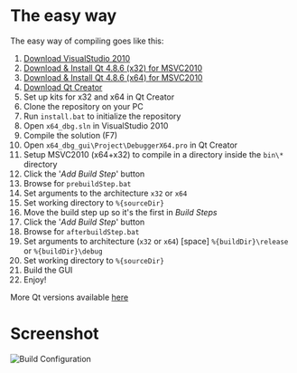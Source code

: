 # The easy way #

The easy way of compiling goes like this:

1. [Download VisualStudio 2010](http://download.microsoft.com/download/2/4/7/24733615-AA11-42E9-8883-E28CDCA88ED5/X16-42552VS2010UltimTrial1.iso)
2. [Download & Install Qt 4.8.6 (x32) for MSVC2010](http://download.qt-project.org/official_releases/qt/4.8/4.8.6/qt-opensource-windows-x86-vs2010-4.8.6.exe)
3. [Download & Install Qt 4.8.6 (x64) for MSVC2010](http://sourceforge.net/projects/qtx64/files/qt-x64/4.8.6/msvc2010/qt-4.8.6-x64-msvc2010-rev1.exe/download)
4. [Download Qt Creator](http://download.qt-project.org/official_releases/qtcreator/3.1/3.1.1/qt-creator-opensource-windows-x86-3.1.1.exe)
5. Set up kits for x32 and x64 in Qt Creator
6. Clone the repository on your PC
7. Run `install.bat` to initialize the repository
8. Open `x64_dbg.sln` in VisualStudio 2010
9. Compile the solution (F7)
10. Open `x64_dbg_gui\Project\DebuggerX64.pro` in Qt Creator
11. Setup MSVC2010 (x64+x32) to compile in a directory inside the `bin\*` directory
12. Click the '*Add Build Step*' button
13. Browse for `prebuildStep.bat`
14. Set arguments to the architecture `x32` or `x64`
15. Set working directory to `%{sourceDir}`
16. Move the build step up so it's the first in *Build Steps*
17. Click the '*Add Build Step*' button
18. Browse for `afterbuildStep.bat`
19. Set arguments to architecture (`x32` or `x64`) [space] `%{buildDir}\release` or `%{buildDir}\debug`
20. Set working directory to `%{sourceDir}`
21. Build the GUI
22. Enjoy!

More Qt versions available [here](http://www.tver-soft.org/qt64)

# Screenshot #
![Build Configuration](/mrexodia/x64_dbg/wiki/images/x64dbg_build_example_new.png)